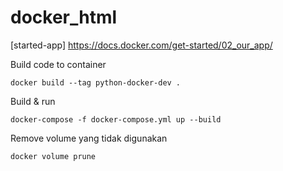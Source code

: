 # docker_html

[started-app] https://docs.docker.com/get-started/02_our_app/

Build code to container
```
docker build --tag python-docker-dev .
```

Build & run 
```
docker-compose -f docker-compose.yml up --build
```

Remove volume yang tidak digunakan
```
docker volume prune
```